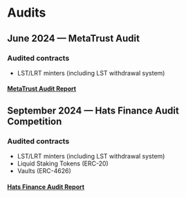 # Audits

## June 2024 — MetaTrust Audit
### Audited contracts
- LST/LRT minters (including LST withdrawal system)

#### [MetaTrust Audit Report](https://raw.githubusercontent.com/AccumulatedFinance/contracts-v2/refs/heads/master/audits/audit-metatrust-2024-06-29.pdf)

## September 2024 — Hats Finance Audit Competition
### Audited contracts
- LST/LRT minters (including LST withdrawal system)
- Liquid Staking Tokens (ERC-20)
- Vaults (ERC-4626)

#### [Hats Finance Audit Report](HatsFinance-Audit.md)